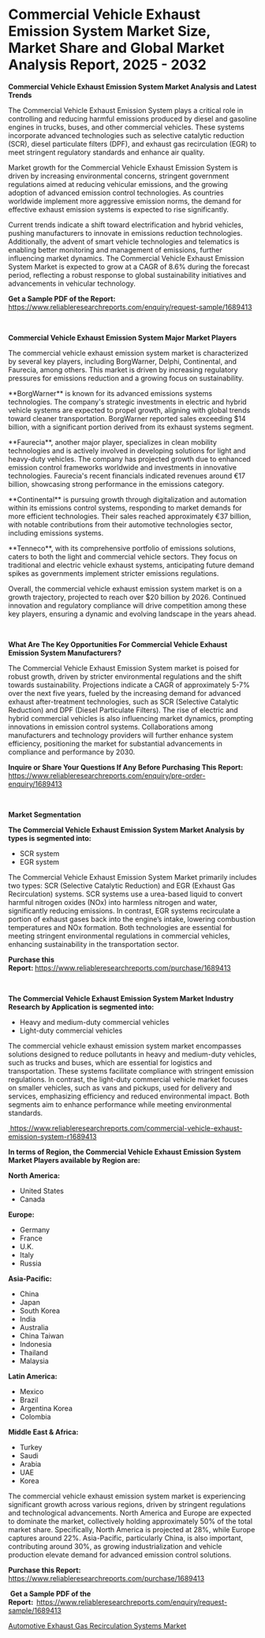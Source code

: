 <p><h1>Commercial Vehicle Exhaust Emission System Market Size, Market Share and Global Market Analysis Report, 2025 - 2032</h1></p><p><strong>Commercial Vehicle Exhaust Emission System Market Analysis and Latest Trends</strong></p>
<p><p>The Commercial Vehicle Exhaust Emission System plays a critical role in controlling and reducing harmful emissions produced by diesel and gasoline engines in trucks, buses, and other commercial vehicles. These systems incorporate advanced technologies such as selective catalytic reduction (SCR), diesel particulate filters (DPF), and exhaust gas recirculation (EGR) to meet stringent regulatory standards and enhance air quality.</p><p>Market growth for the Commercial Vehicle Exhaust Emission System is driven by increasing environmental concerns, stringent government regulations aimed at reducing vehicular emissions, and the growing adoption of advanced emission control technologies. As countries worldwide implement more aggressive emission norms, the demand for effective exhaust emission systems is expected to rise significantly.</p><p>Current trends indicate a shift toward electrification and hybrid vehicles, pushing manufacturers to innovate in emissions reduction technologies. Additionally, the advent of smart vehicle technologies and telematics is enabling better monitoring and management of emissions, further influencing market dynamics. The Commercial Vehicle Exhaust Emission System Market is expected to grow at a CAGR of 8.6% during the forecast period, reflecting a robust response to global sustainability initiatives and advancements in vehicular technology.</p></p>
<p><strong>Get a Sample PDF of the Report:&nbsp;</strong> <a href="https://www.reliableresearchreports.com/enquiry/request-sample/1689413?utm_campaign=41&utm_medium=2&utm_source=Github&utm_content=ia&utm_term=07012025&utm_id=commercial-vehicle-exhaust-emission-system">https://www.reliableresearchreports.com/enquiry/request-sample/1689413</a></p>
<p>&nbsp;</p>
<p><strong>Commercial Vehicle Exhaust Emission System Major Market Players</strong></p>
<p><p>The commercial vehicle exhaust emission system market is characterized by several key players, including BorgWarner, Delphi, Continental, and Faurecia, among others. This market is driven by increasing regulatory pressures for emissions reduction and a growing focus on sustainability.</p><p>**BorgWarner** is known for its advanced emissions systems technologies. The company's strategic investments in electric and hybrid vehicle systems are expected to propel growth, aligning with global trends toward cleaner transportation. BorgWarner reported sales exceeding $14 billion, with a significant portion derived from its exhaust systems segment.</p><p>**Faurecia**, another major player, specializes in clean mobility technologies and is actively involved in developing solutions for light and heavy-duty vehicles. The company has projected growth due to enhanced emission control frameworks worldwide and investments in innovative technologies. Faurecia's recent financials indicated revenues around €17 billion, showcasing strong performance in the emissions category.</p><p>**Continental** is pursuing growth through digitalization and automation within its emissions control systems, responding to market demands for more efficient technologies. Their sales reached approximately €37 billion, with notable contributions from their automotive technologies sector, including emissions systems.</p><p>**Tenneco**, with its comprehensive portfolio of emissions solutions, caters to both the light and commercial vehicle sectors. They focus on traditional and electric vehicle exhaust systems, anticipating future demand spikes as governments implement stricter emissions regulations.</p><p>Overall, the commercial vehicle exhaust emission system market is on a growth trajectory, projected to reach over $20 billion by 2026. Continued innovation and regulatory compliance will drive competition among these key players, ensuring a dynamic and evolving landscape in the years ahead.</p></p>
<p>&nbsp;</p>
<p><strong>What Are The Key Opportunities For Commercial Vehicle Exhaust Emission System Manufacturers?</strong></p>
<p><p>The Commercial Vehicle Exhaust Emission System market is poised for robust growth, driven by stricter environmental regulations and the shift towards sustainability. Projections indicate a CAGR of approximately 5-7% over the next five years, fueled by the increasing demand for advanced exhaust after-treatment technologies, such as SCR (Selective Catalytic Reduction) and DPF (Diesel Particulate Filters). The rise of electric and hybrid commercial vehicles is also influencing market dynamics, prompting innovations in emission control systems. Collaborations among manufacturers and technology providers will further enhance system efficiency, positioning the market for substantial advancements in compliance and performance by 2030.</p></p>
<p><strong>Inquire or Share Your Questions If Any Before Purchasing This Report:</strong> <a href="https://www.reliableresearchreports.com/enquiry/pre-order-enquiry/1689413?utm_campaign=41&utm_medium=2&utm_source=Github&utm_content=ia&utm_term=07012025&utm_id=commercial-vehicle-exhaust-emission-system">https://www.reliableresearchreports.com/enquiry/pre-order-enquiry/1689413</a></p>
<p>&nbsp;</p>
<p><strong>Market Segmentation</strong></p>
<p><strong>The Commercial Vehicle Exhaust Emission System Market Analysis by types is segmented into:</strong></p>
<p><ul><li>SCR system</li><li>EGR system</li></ul></p>
<p><p>The Commercial Vehicle Exhaust Emission System Market primarily includes two types: SCR (Selective Catalytic Reduction) and EGR (Exhaust Gas Recirculation) systems. SCR systems use a urea-based liquid to convert harmful nitrogen oxides (NOx) into harmless nitrogen and water, significantly reducing emissions. In contrast, EGR systems recirculate a portion of exhaust gases back into the engine’s intake, lowering combustion temperatures and NOx formation. Both technologies are essential for meeting stringent environmental regulations in commercial vehicles, enhancing sustainability in the transportation sector.</p></p>
<p><strong>Purchase this Report:&nbsp;</strong><a href="https://www.reliableresearchreports.com/purchase/1689413?utm_campaign=41&utm_medium=2&utm_source=Github&utm_content=ia&utm_term=07012025&utm_id=commercial-vehicle-exhaust-emission-system">https://www.reliableresearchreports.com/purchase/1689413</a></p>
<p>&nbsp;</p>
<p><strong>The Commercial Vehicle Exhaust Emission System Market Industry Research by Application is segmented into:</strong></p>
<p><ul><li>Heavy and medium-duty commercial vehicles</li><li>Light-duty commercial vehicles</li></ul></p>
<p><p>The commercial vehicle exhaust emission system market encompasses solutions designed to reduce pollutants in heavy and medium-duty vehicles, such as trucks and buses, which are essential for logistics and transportation. These systems facilitate compliance with stringent emission regulations. In contrast, the light-duty commercial vehicle market focuses on smaller vehicles, such as vans and pickups, used for delivery and services, emphasizing efficiency and reduced environmental impact. Both segments aim to enhance performance while meeting environmental standards.</p></p>
<p><a href="https://www.reliableresearchreports.com/commercial-vehicle-exhaust-emission-system-r1689413?utm_campaign=41&utm_medium=2&utm_source=Github&utm_content=ia&utm_term=07012025&utm_id=commercial-vehicle-exhaust-emission-system">&nbsp;https://www.reliableresearchreports.com/commercial-vehicle-exhaust-emission-system-r1689413</a></p>
<p><strong>In terms of Region, the Commercial Vehicle Exhaust Emission System Market Players available by Region are:</strong></p>
<p>
    <p> <strong> North America: </strong>
        <ul>
            <li>United States</li>
            <li>Canada</li>
        </ul>
        </p> 
    <p> <strong> Europe: </strong>
        <ul>
            <li>Germany</li>
            <li>France</li>
            <li>U.K.</li>
            <li>Italy</li>
            <li>Russia</li>
        </ul>
        </p> 
    <p> <strong> Asia-Pacific: </strong>
        <ul>
            <li>China</li>
            <li>Japan</li>
            <li>South Korea</li>
            <li>India</li>
            <li>Australia</li>
            <li>China Taiwan</li>
            <li>Indonesia</li>
            <li>Thailand</li>
            <li>Malaysia</li>
        </ul>
        </p> 
    <p> <strong> Latin America: </strong>
        <ul>
            <li>Mexico</li>
            <li>Brazil</li>
            <li>Argentina Korea</li>
            <li>Colombia</li>
        </ul>
        </p> 
    <p> <strong> Middle East & Africa: </strong>
        <ul>
            <li>Turkey</li>
            <li>Saudi</li>
            <li>Arabia</li>
            <li>UAE</li>
            <li>Korea</li>
        </ul>
    </p>
    </p>
<p><p>The commercial vehicle exhaust emission system market is experiencing significant growth across various regions, driven by stringent regulations and technological advancements. North America and Europe are expected to dominate the market, collectively holding approximately 50% of the total market share. Specifically, North America is projected at 28%, while Europe captures around 22%. Asia-Pacific, particularly China, is also important, contributing around 30%, as growing industrialization and vehicle production elevate demand for advanced emission control solutions.</p></p>
<p><strong>Purchase this Report: </strong><a href="https://www.reliableresearchreports.com/purchase/1689413?utm_campaign=41&utm_medium=2&utm_source=Github&utm_content=ia&utm_term=07012025&utm_id=commercial-vehicle-exhaust-emission-system">https://www.reliableresearchreports.com/purchase/1689413</a></p>
<p>&nbsp;<strong>Get a Sample PDF of the Report:&nbsp;&nbsp;</strong><a href="https://www.reliableresearchreports.com/enquiry/request-sample/1689413?utm_campaign=41&utm_medium=2&utm_source=Github&utm_content=ia&utm_term=07012025&utm_id=commercial-vehicle-exhaust-emission-system">https://www.reliableresearchreports.com/enquiry/request-sample/1689413</a></p>
<p><strong></strong></p>
<p><p><a href="https://github.com/nicoletavirag/Market-Research-Report-List-5/blob/main/automotive-exhaust-gas-recirculation-systems-market.md?utm_campaign=41&utm_medium=2&utm_source=Github&utm_content=ia&utm_term=07012025&utm_id=commercial-vehicle-exhaust-emission-system">Automotive Exhaust Gas Recirculation Systems Market</a></p></p>